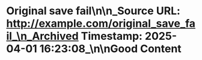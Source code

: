 # Original save fail\n\n_Source URL: http://example.com/original_save_fail_\n_Archived Timestamp: 2025-04-01 16:23:08_\n\nGood Content
